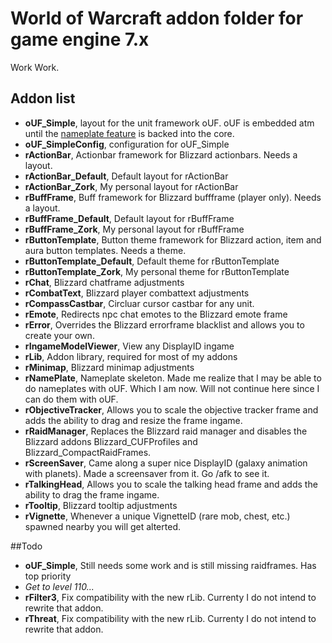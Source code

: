 # World of Warcraft addon folder for game engine 7.x

Work Work.

## Addon list

* **oUF_Simple**, layout for the unit framework oUF. oUF is embedded atm until the [nameplate feature](https://github.com/oUF-wow/oUF/pull/312) is backed into the core.
* **oUF_SimpleConfig**, configuration for oUF_Simple
* **rActionBar**, Actionbar framework for Blizzard actionbars. Needs a layout.
* **rActionBar_Default**, Default layout for rActionBar
* **rActionBar_Zork**, My personal layout for rActionBar
* **rBuffFrame**, Buff framework for Blizzard buffframe (player only). Needs a layout.
* **rBuffFrame_Default**, Default layout for rBuffFrame
* **rBuffFrame_Zork**, My personal layout for rBuffFrame
* **rButtonTemplate**, Button theme framework for Blizzard action, item and aura button templates. Needs a theme.
* **rButtonTemplate_Default**, Default theme for rButtonTemplate
* **rButtonTemplate_Zork**, My personal theme for rButtonTemplate
* **rChat**, Blizzard chatframe adjustments
* **rCombatText**, Blizzard player combattext adjustments
* **rCompassCastbar**, Circluar cursor castbar for any unit.
* **rEmote**, Redirects npc chat emotes to the Blizzard emote frame
* **rError**, Overrides the Blizzard errorframe blacklist and allows you to create your own.
* **rIngameModelViewer**, View any DisplayID ingame
* **rLib**, Addon library, required for most of my addons
* **rMinimap**, Blizzard minimap adjustments
* **rNamePlate**, Nameplate skeleton. Made me realize that I may be able to do nameplates with oUF. Which I am now. Will not continue here since I can do them with oUF.
* **rObjectiveTracker**, Allows you to scale the objective tracker frame and adds the ability to drag and resize the frame ingame.
* **rRaidManager**, Replaces the Blizzard raid manager and disables the Blizzard addons Blizzard_CUFProfiles and Blizzard_CompactRaidFrames.
* **rScreenSaver**, Came along a super nice DisplayID (galaxy animation with planets). Made a screensaver from it. Go /afk to see it.
* **rTalkingHead**, Allows you to scale the talking head frame and adds the ability to drag the frame ingame.
* **rTooltip**, Blizzard tooltip adjustments
* **rVignette**, Whenever a unique VignetteID (rare mob, chest, etc.) spawned nearby you will get alterted.

##Todo

* **oUF_Simple**, Still needs some work and is still missing raidframes. Has top priority
* *Get to level 110...*
* **rFilter3**, Fix compatibility with the new rLib. Currenty I do not intend to rewrite that addon.
* **rThreat**, Fix compatibility with the new rLib. Currenty I do not intend to rewrite that addon.
